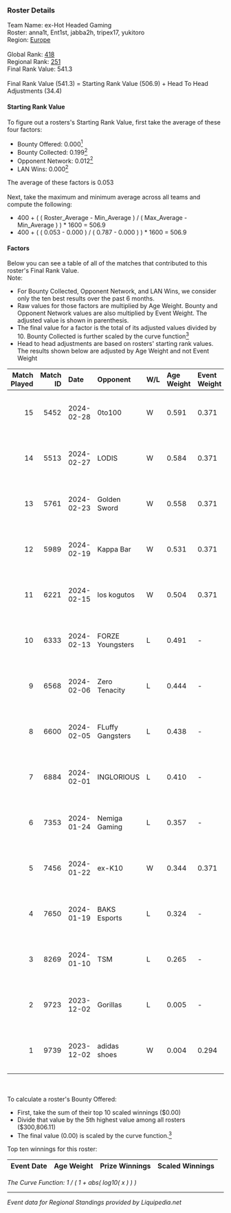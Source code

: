 ### Roster Details<br />
Team Name: ex-Hot Headed Gaming<br />
Roster: anna1t, Ent1st, jabba2h, tripex17, yukitoro<br />
Region: [Europe]( ../standings_europe.md)<br />
<br />
Global Rank: [418](../standings_global.md)<br />
Regional Rank: [251]( ../standings_europe.md)<br />
Final Rank Value:  541.3<br />
<br />
Final Rank Value (541.3) = Starting Rank Value (506.9) + Head To Head Adjustments (34.4)<br />

#### Starting Rank Value<br />
To figure out a rosters's Starting Rank Value, first take the average of these four factors:<br />
- Bounty Offered: 0.000[<sup>1</sup>](#table2)
- Bounty Collected: 0.199[<sup>2</sup>](#table1)
- Opponent Network: 0.012[<sup>2</sup>](#table1)
- LAN Wins: 0.000[<sup>2</sup>](#table1)

The average of these factors is 0.053<br />
<br />
Next, take the maximum and minimum average across all teams and compute the following:<br />
- 400 + ( ( Roster_Average - Min_Average ) / ( Max_Average - Min_Average ) ) * 1600 = 506.9
- 400 + ( ( 0.053 - 0.000 ) / ( 0.787 - 0.000 ) ) * 1600 = 506.9


#### Factors<br />
Below you can see a table of all of the matches that contributed to this roster's Final Rank Value.<br />
Note:<br />

- For Bounty Collected, Opponent Network, and LAN Wins, we consider only the ten best results over the past 6 months.
- Raw values for those factors are multiplied by Age Weight. Bounty and Opponent Network values are also multiplied by Event Weight. The adjusted value is shown in parenthesis.
- The final value for a factor is the total of its adjusted values divided by 10. Bounty Collected is further scaled by the curve function[<sup>3</sup>](#curveFunction)
- Head to head adjustments are based on rosters' starting rank values. The results shown below are adjusted by Age Weight and not Event Weight
<span id="table1"></span><br />


| Match Played | Match ID | Date       | Opponent         | W/L | Age Weight | Event Weight | Bounty Collected | Opponent Network | LAN Wins  | H2H Adj. | Roster                                      |
| -: | -: | :- | :- | :- | :- | :- | :- | :- | :- | -: | :- |
|           15 |     5452 | 2024-02-28 | 0to100           | W   | 0.591      | 0.371        | 0.000 (0.000)    | 0.012 (0.003)    | 0 (0.000) |     7.44 | anna1t, Ent1st, jabba2h, tripex17, yukitoro |
|           14 |     5513 | 2024-02-27 | LODIS            | W   | 0.584      | 0.371        | 0.001 (0.000)    | 0.140 (0.030)    | 0 (0.000) |    11.82 | anna1t, Ent1st, jabba2h, tripex17, yukitoro |
|           13 |     5761 | 2024-02-23 | Golden Sword     | W   | 0.558      | 0.371        | 0.000 (0.000)    | 0.000 (0.000)    | 0 (0.000) |     5.70 | anna1t, Ent1st, jabba2h, tripex17, yukitoro |
|           12 |     5989 | 2024-02-19 | Kappa Bar        | W   | 0.531      | 0.371        | 0.000 (0.000)    | 0.062 (0.012)    | 0 (0.000) |     8.91 | anna1t, Ent1st, jabba2h, tripex17, yukitoro |
|           11 |     6221 | 2024-02-15 | los kogutos      | W   | 0.504      | 0.371        | 0.000 (0.000)    | 0.026 (0.005)    | 0 (0.000) |     8.81 | anna1t, Ent1st, jabba2h, tripex17, yukitoro |
|           10 |     6333 | 2024-02-13 | FORZE Youngsters | L   | 0.491      | -            | -                | -                | -         |    -4.04 | anna1t, Ent1st, jabba2h, tripex17, yukitoro |
|            9 |     6568 | 2024-02-06 | Zero Tenacity    | L   | 0.444      | -            | -                | -                | -         |    -0.66 | anna1t, Ent1st, jabba2h, tripex17, yukitoro |
|            8 |     6600 | 2024-02-05 | FLuffy Gangsters | L   | 0.438      | -            | -                | -                | -         |    -5.43 | anna1t, Ent1st, jabba2h, Saturday, tripex17 |
|            7 |     6884 | 2024-02-01 | INGLORIOUS       | L   | 0.410      | -            | -                | -                | -         |    -2.63 | anna1t, Ent1st, jabba2h, tripex17, yukitoro |
|            6 |     7353 | 2024-01-24 | Nemiga Gaming    | L   | 0.357      | -            | -                | -                | -         |    -0.20 | anna1t, Ent1st, jabba2h, tripex17, yukitoro |
|            5 |     7456 | 2024-01-22 | ex-K10           | W   | 0.344      | 0.371        | 0.005 (0.001)    | 0.517 (0.066)    | 0 (0.000) |     9.63 | anna1t, Ent1st, jabba2h, tripex17, yukitoro |
|            4 |     7650 | 2024-01-19 | BAKS Esports     | L   | 0.324      | -            | -                | -                | -         |    -3.35 | anna1t, Ent1st, jabba2h, tripex17, yukitoro |
|            3 |     8269 | 2024-01-10 | TSM              | L   | 0.265      | -            | -                | -                | -         |    -1.59 | anna1t, Ent1st, jabba2h, tripex17, yukitoro |
|            2 |     9723 | 2023-12-02 | Gorillas         | L   | 0.005      | -            | -                | -                | -         |    -0.06 | anna1t, Ent1st, kRyTouS, PLANET, yukitoro   |
|            1 |     9739 | 2023-12-02 | adidas shoes     | W   | 0.004      | 0.294        | 0.000 (0.000)    | 0.000 (0.000)    | 0 (0.000) |     0.05 | millert, p3kko, puuha, r1ksa, teme          |

<br />
<span id="table2"></span><br />
To calculate a roster's Bounty Offered:<br />

- First, take the sum of their top 10 scaled winnings ($0.00)
- Divide that value by the 5th highest value among all rosters ($300,806.11)
- The final value (0.00) is scaled by the curve function.[<sup>3</sup>](#curveFunction)

Top ten winnings for this roster:<br />

| Event Date | Age Weight | Prize Winnings | Scaled Winnings |
| :- | -: | :- | :- |


<span id="curveFunction"></span>_The Curve Function: 1 / ( 1 + abs( log10( x ) ) )_<br />

---
_Event data for Regional Standings provided by Liquipedia.net_<br />
